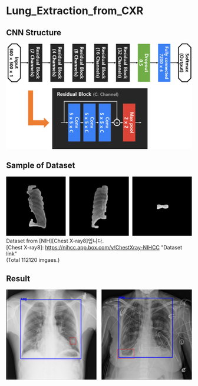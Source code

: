 Lung_Extraction_from_CXR
========================

CNN Structure
-------------
![CNN Structure](./readme/model02.png)

Sample of Dataset
-----------------
![Data sample](./readme/datasample.png)
Dataset from [NIH][Chest X-ray8]입니다.  
[Chest X-ray8]: https://nihcc.app.box.com/v/ChestXray-NIHCC "Dataset link"  
(Total 112120 imgaes.)  

Result
------
![Data sample](./readme/result.png)
